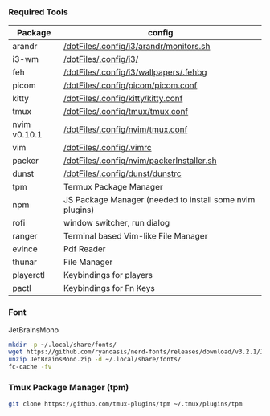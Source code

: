 ### Required Tools

| Package   | config |
| -------   | ------ |
| arandr    | [/dotFiles/.config/i3/arandr/monitors.sh][PlAr]|
| i3-wm     | [/dotFiles/.config/i3/][Pli3] |
| feh       | [/dotFiles/.config/i3/wallpapers/.fehbg][PlFe]|
| picom     | [/dotFiles/.config/picom/picom.conf][PlPi]|
| kitty     | [/dotFiles/.config/kitty/kitty.conf][PlKi]|
| tmux      | [/dotFiles/.config/tmux/tmux.conf][PlTm]|
| nvim v0.10.1 | [/dotFiles/.config/nvim/tmux.conf][PlNv]|
| vim | [/dotFiles/.config/.vimrc][PlVi]|
| packer | [/dotFiles/.config/nvim/packerInstaller.sh][PlPa]|
| dunst | [/dotFiles/.config/dunst/dunstrc][PlDu]|
| tpm | Termux Package Manager |
| npm | JS Package Manager (needed to install some nvim plugins) |
| rofi | window switcher, run dialog |
| ranger | Terminal based Vim-like File Manager |
| evince | Pdf Reader |
| thunar | File Manager |
| playerctl | Keybindings for players |
| pactl | Keybindings for Fn Keys |


### Font
JetBrainsMono

```bash
mkdir -p ~/.local/share/fonts/
wget https://github.com/ryanoasis/nerd-fonts/releases/download/v3.2.1/JetBrainsMono.zip
unzip JetBrainsMono.zip -d ~/.local/share/fonts/
fc-cache -fv
```
### Tmux Package Manager (tpm)
```bash
git clone https://github.com/tmux-plugins/tpm ~/.tmux/plugins/tpm
```

[Pli3]: <https://github.com/sumxtx/dotFiles/tree/main/.config/i3/>
[PlAr]: <https://github.com/sumxtx/dotFiles/tree/main/.config/i3/arandr/README.md>
[PlFe]: <https://github.com/sumxtx/dotFiles/tree/main/.config/i3/wallpapers/.fehbg>
[PlPi]: <https://github.com/sumxtx/dotFiles/tree/main/.config/picom/picom.conf>
[PlKi]: <https://github.com/sumxtx/dotFiles/tree/main/.config/kitty/kitty.conf>
[PlTm]: <https://github.com/sumxtx/dotFiles/tree/main/.config/tmux/tmux.conf>
[PlPa]: <https://github.com/sumxtx/dotFiles/tree/main/.config/nvim/packerInstaller.sh>
[PlDu]: <https://github.com/sumxtx/dotFiles/tree/main/.config/.vimrc>
[PlNv]: <https://github.com/sumxtx/dotFiles/tree/main/.config/nvim/README.md>
[PlVi]: <https://github.com/sumxtx/dotFiles/tree/main/.config/.vimrc>


